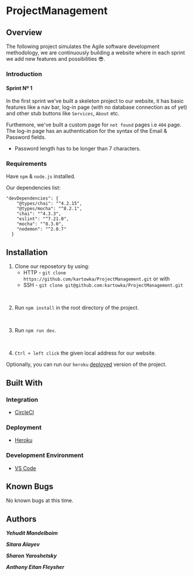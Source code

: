 # ProjectManagement

## Overview
The following project simulates the Agile software development methodology, we are continuously building a website where in each sprint we add new features and possibilities :sunglasses:.

### Introduction
#### Sprint Nº 1
In the first sprint we've built a skeleton project to our website, it has basic features like a nav bar, log-in page (with no database connection as of yet) and other stub buttons like `Services`, `About` etc.

Furthemore, we've built a custom page for `not found` pages i.e `404` page.
The log-in page has an authentication for the syntax of the Email & Password fields.
- Password length has to be longer than 7 characters.
 
### Requirements
Have `npm` & `node.js` installed.

Our dependencies list:
```
"devDependencies": {
    "@types/chai": "^4.2.15",
    "@types/mocha": "^8.2.1",
    "chai": "^4.3.3",
    "eslint": "^7.21.0",
    "mocha": "^8.3.0",
    "nodemon": "^2.0.7"
  }
```
## Installation
1. Clone our reposetory by using:
    * HTTP - `git clone https://github.com/kartowka/ProjectManagement.git` or with
    * SSH - `git clone git@github.com:kartowka/ProjectManagement.git`
<br/>

2. Run `npm install` in the root directory of the project.
<br/>

3. Run `npm run dev`.
<br/>

4. `Ctrl + left click` the given local address for our website.

Optionally, you can run our `heroku` [deployed](https://projectmanagmentsce.herokuapp.com/) version of the project.
## Built With
### Integration
- [CircleCI](https://circleci.com/)
### Deployment
- [Heroku](https://www.heroku.com/)
### Development Environment
- [VS Code](https://code.visualstudio.com/)
## Known Bugs
No known bugs at this time.
## Authors
___Yehudit Mandelboim___

___Sitara Alayev___

___Sharon Yaroshetsky___

___Anthony Eitan Fleysher___
